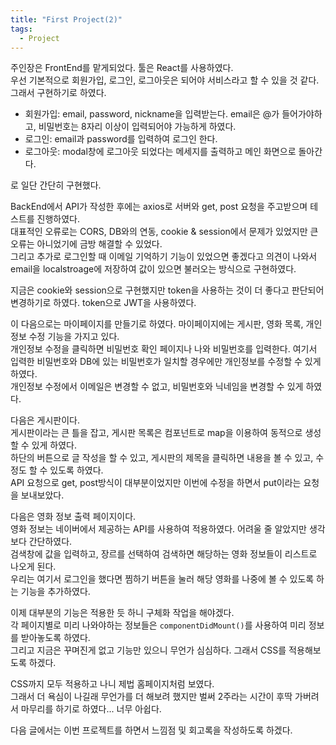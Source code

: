 ```yaml
---
title: "First Project(2)"
tags:
  - Project
---
```


주인장은 FrontEnd를 맡게되었다. 툴은 React를 사용하였다.  
우선 기본적으로 회원가입, 로그인, 로그아웃은 되어야 서비스라고 할 수 있을 것 같다. 그래서 구현하기로 하였다.  

- 회원가입: email, password, nickname을 입력받는다. email은 @가 들어가야하고, 비밀번호는 8자리 이상이 입력되어야 가능하게 하였다.  
- 로그인: email과 password를 입력하여 로그인 한다.  
- 로그아웃: modal창에 로그아웃 되었다는 메세지를 출력하고 메인 화면으로 돌아간다.  

로 일단 간단히 구현했다.  

BackEnd에서 API가 작성한 후에는 axios로 서버와 get, post 요청을 주고받으며 테스트를 진행하였다.  
대표적인 오류로는 CORS, DB와의 연동, cookie & session에서 문제가 있었지만 큰 오류는 아니었기에 금방 해결할 수 있었다.  
그리고 추가로 로그인할 때 이메일 기억하기 기능이 있었으면 좋겠다고 의견이 나와서 email을 localstroage에 저장하여 값이 있으면 불러오는 방식으로 구현하였다.  

지금은 cookie와 session으로 구현했지만 token을 사용하는 것이 더 좋다고 판단되어 변경하기로 하였다. token으로 JWT을 사용하였다.  

이 다음으로는 마이페이지를 만들기로 하였다. 마이페이지에는 게시판, 영화 목록, 개인정보 수정 기능을 가지고 있다.  
개인정보 수정을 클릭하면 비밀번호 확인 페이지나 나와 비밀번호를 입력한다. 여기서 입력한 비밀번호와 DB에 있는 비밀번호가 일치할 경우에만 개인정보를 수정할 수 있게 하였다.  
개인정보 수정에서 이메일은 변경할 수 없고, 비밀번호와 닉네임을 변경할 수 있게 하였다.  

다음은 게시판이다.  
게시판이라는 큰 틀을 잡고, 게시판 목록은 컴포넌트로 map을 이용하여 동적으로 생성할 수 있게 하였다.  
하단의 버튼으로 글 작성을 할 수 있고, 게시판의 제목을 클릭하면 내용을 볼 수 있고, 수정도 할 수 있도록 하였다.  
API 요청으로 get, post방식이 대부분이었지만 이번에 수정을 하면서 put이라는 요청을 보내보았다.  

다음은 영화 정보 출력 페이지이다.  
영화 정보는 네이버에서 제공하는 API를 사용하여 적용하였다. 어려울 줄 알았지만 생각보다 간단하였다.  
검색창에 값을 입력하고, 장르를 선택하여 검색하면 해당하는 영화 정보들이 리스트로 나오게 된다.  
우리는 여기서 로그인을 했다면 찜하기 버튼을 눌러 해당 영화를 나중에 볼 수 있도록 하는 기능을 추가하였다.  

이제 대부분의 기능은 적용한 듯 하니 구체화 작업을 해야겠다.  
각 페이지별로 미리 나와야하는 정보들은 `componentDidMount()`를 사용하여 미리 정보를 받아놓도록 하였다.  
그리고 지금은 꾸며진게 없고 기능만 있으니 무언가 심심하다. 그래서 CSS를 적용해보도록 하겠다.  

CSS까지 모두 적용하고 나니 제법 홈페이지처럼 보였다.  
그래서 더 욕심이 나길래 무언가를 더 해보려 했지만 벌써 2주라는 시간이 후딱 가버려서 마무리를 하기로 하였다... 너무 아쉽다.  

다음 글에서는 이번 프로젝트를 하면서 느낌점 및 회고록을 작성하도록 하겠다.  
